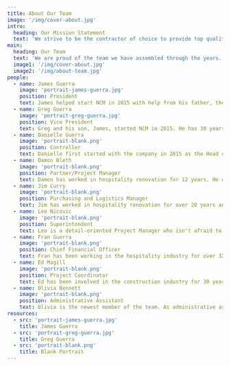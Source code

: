 ```yaml
---
title: About Our Team
image: '/img/cover-about.jpg'
intro: 
  heading: Our Mission Statement
  text: 'We strive to be the contractor of choice to provide top quality and professional work in a timely manner to the hospitality industry while still being fair to both the client and the subcontractor.'
main:
  heading: Our Team
  text: 'We are proud of the team we have assembled through the years. There is a trust that has developed between our company, clients, subcontractors, and core team. Please take a moment to meet us.'
  image1: '/img/cover-about.jpg'
  image2: '/img/about-team.jpg'
people:
  - name: James Guerra
    image: 'portrait-james-guerra.jpg'
    position: President
    text: James helped start NCM in 2015 with help from his father, the vice president. When not working, he enjoys spending time with friends and family, along with playing the guitar.
  - name: Greg Guerra
    image: 'portrait-greg-guerra.jpg'
    position: Vice President
    text: Greg and his son, James, started NCM in 2015. He has 30 years of experience with commercial renovations across the nation and has continuously delivered top quality service. When not working, he enjoys going on adventures with his wife and kids.
  - name: Danielle Guerra
    image: 'portrait-blank.png'
    position: Controller
    text: Danielle first started with the company in 2015 as the Head of Marketing and has learned and grown with the company to get to the position she is in today. She has previous experience with account management and finances. When Danielle is not working, she enjoys spending time with friends and reading.
  - name: Damon Bleth
    image: 'portrait-blank.png'
    position: Partner/Project Manager
    text: Damon has worked in hospitality renovation for 12 years. He owns a tile installation company and has acted as a hybrid of subcontractor and project engineer on many significant projects. Damon is the state qualifier for NCM in California and a business partner. From hands-on in the field to project set-up and coordination, he monitors the operations of the entire company. 
  - name: Jim Curry
    image: 'portrait-blank.png'
    position: Purchasing and Logistics Manager
    text: Jim has worked in hospitality renovation for over 20 years and in the construction industry for over 32 years as a carpenter, superintendent, project manager, and logistics manager and controller. Jim oversees the budget, orders and tracks incoming materials, coordinates travel and housing of the crews, and oversees project accounting.
  - name: Leo Nicovic
    image: 'portrait-blank.png'
    position: Superintendent
    text: Leo is a detail-oriented Project Manager who isn't afraid to get his hands dirty. A custom painter by trade, Leo is equally talented applying custom finishes as he is directing the work. Leo excels on projects that require close coordination with hotel operations where a schedule is measured in hours, not days. Leo has owned his own paint company for years but jumps on board with us, as we need, to assist in sizeable projects. Leo has a knack for landing nearly anywhere in the United States and immediately being an incredible source of manpower, supplies, and subcontractors for any of our jobs.
  - name: Fran Guerra
    image: 'portrait-blank.png'
    position: Chief Financial Officer
    text: Fran has been working in the hospitality industry for over 32 years. She brings a wealth of knowledge and experience.
  - name: Ed Magill
    image: 'portrait-blank.png'
    position: Project Coordinator
    text: Ed has been involved in the construction industry for 30 years. Primarily focused on finishing and punch programs, Ed has an eye for detail that brings the quality of finish to the next level. As a project coordinator, Ed demands the same quality from anyone under his command to ensure the highest quality product for the owner.
  - name: Olivia Bennett
    image: 'portrait-blank.png'
    position: Administrative Assistant
    text: Olivia is the newest member of the team. As administrative assistant, Olivia performs a wide variety of jobs. She has a background in small business management and makes a wonderful addition to the company.
resources:
  - src: 'portrait-james-guerra.jpg' 
    title: James Guerra
  - src: 'portrait-greg-guerra.jpg'
    title: Greg Guerra
  - src: 'portrait-blank.png'
    title: Blank Portrait
---
```

